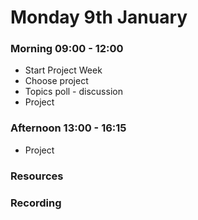 # Monday 9th January

### Morning 09:00 - 12:00
 
- Start Project Week
- Choose project
- Topics poll - discussion
- Project

### Afternoon 13:00 - 16:15

- Project

### Resources




### Recording
